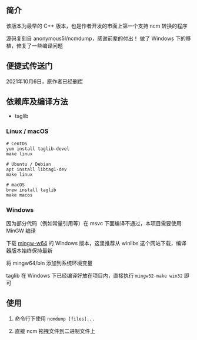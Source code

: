 ## 简介
该版本为最早的 C++ 版本，也是作者开发的市面上第一个支持 ncm 转换的程序

源码复刻自 anonymous5l/ncmdump，感谢前辈的付出！
做了 Windows 下的移植，修复了一些编译问题

## 便捷式传送门
2021年10月6日，原作者已经删库

## 依赖库及编译方法
* taglib

### Linux / macOS
```shell
# CentOS
yum install taglib-devel
make linux

# Ubuntu / Debian
apt install libtag1-dev
make linux

# macOS
brew install taglib
make macos
```

### Windows
因为部分代码（例如常量引用等）在 msvc 下面编译不通过，本项目需要使用 MinGW 编译

下载 [mingw-w64](https://winlibs.com/) 的 Windows 版本，这里推荐从 winlibs 这个网站下载，编译器版本始终保持最新

将 mingw64/bin 添加到系统环境变量

taglib 在 Windows 下已经编译好放在项目内，直接执行 `mingw32-make win32` 即可

## 使用
1. 命令行下使用 `ncmdump [files]...`

2. 直接 ncm 拖拽文件到二进制文件上